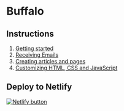 # Buffalo

## Instructions

1. [Getting started]()
2. [Receiving Emails]()
3. [Creating articles and pages]()
4. [Customizing HTML, CSS and JavaScript]()

## Deploy to Netlify

<a href="https://app.netlify.com/start/deploy?repository=https://github.com/zellwk/buffalo
">
  <img src="https://www.netlify.com/img/deploy/button.svg" alt="Netlify button" >
</a>
